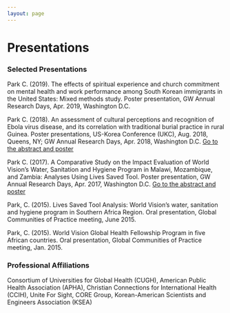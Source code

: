 ```yaml
---
layout: page
---
```


# Presentations

### Selected Presentations

Park C. (2019). The effects of spiritual experience and church commitment on mental health and work performance among South Korean immigrants in the United States: Mixed methods study. Poster presentation, GW Annual Research Days, Apr. 2019, Washington D.C.

Park C. (2018). An assessment of cultural perceptions and recognition of Ebola virus disease, and its correlation with traditional burial practice in rural Guinea. Poster presentations, US-Korea Conference (UKC), Aug. 2018, Queens, NY; GW Annual Research Days, Apr. 2018, Washington D.C. <a href="https://hsrc.himmelfarb.gwu.edu/gw_research_days/2018/GWSPH/43/" target="_blank">Go to the abstract and poster</a>

Park C. (2017). A Comparative Study on the Impact Evaluation of World Vision’s Water, Sanitation and Hygiene Program in Malawi, Mozambique, and Zambia: Analyses Using Lives Saved Tool. Poster presentation, GW Annual Research Days, Apr. 2017, Washington D.C. <a href="http://hsrc.himmelfarb.gwu.edu/gw_research_days/2017/GWSPH/58/" target="_blank">Go to the abstract and poster</a>

Park, C. (2015). Lives Saved Tool Analysis: World Vision’s water, sanitation and hygiene program in Southern Africa Region. Oral presentation, Global Communities of Practice meeting, June 2015.

Park, C. (2015). World Vision Global Health Fellowship Program in five African countries. Oral presentation, Global Communities of Practice meeting, Jan. 2015.


### Professional Affiliations  
Consortium of Universities for Global Health (CUGH), American Public Health Association (APHA), Christian Connections for International Health (CCIH), Unite For Sight, CORE Group, Korean-American Scientists and Engineers Association (KSEA)
